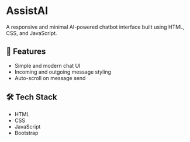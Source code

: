 # AssistAI

A responsive and minimal AI-powered chatbot interface built using HTML, CSS, and JavaScript. 

## 🚀 Features

- Simple and modern chat UI
- Incoming and outgoing message styling
- Auto-scroll on message send

## 🛠️ Tech Stack

- HTML
- CSS
- JavaScript 
- Bootstrap
